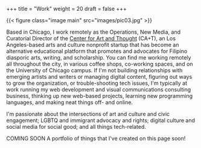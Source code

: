 +++
title = "Work"
weight = 20
draft = false
+++

{{< figure class="image main" src="images/pic03.jpg" >}}

Based in Chicago, I work remotely as the Operations, New Media, and Curatorial Director of the <a href="http://www.centerforartandthought.org" target="_blank">Center for Art and Thought</a> (CA+T), an Los Angeles-based arts and culture nonprofit startup that has become an alternative educational platform that promotes and advocates for Filipino diasporic arts, writing, and scholarship. You can find me working remotely all throughout the city, in various coffee shops, co-working spaces, and on the University of Chicago campus. If I'm not building relationships with emerging artists and writers or managing digital content, figuring out ways to grow the organization, or trouble-shooting tech issues, I'm typically at work running my web development and visual communications consulting business, thinking up new web-based projects, learning new programming languages, and making neat things off- and online.

I'm passionate about the intersections of art and culture and civic engagement; LGBTQ and immigrant advocacy and rights; digital culture and social media for social good; and all things tech-related.

COMING SOON
A portfolio of things that I've created on this page soon!
